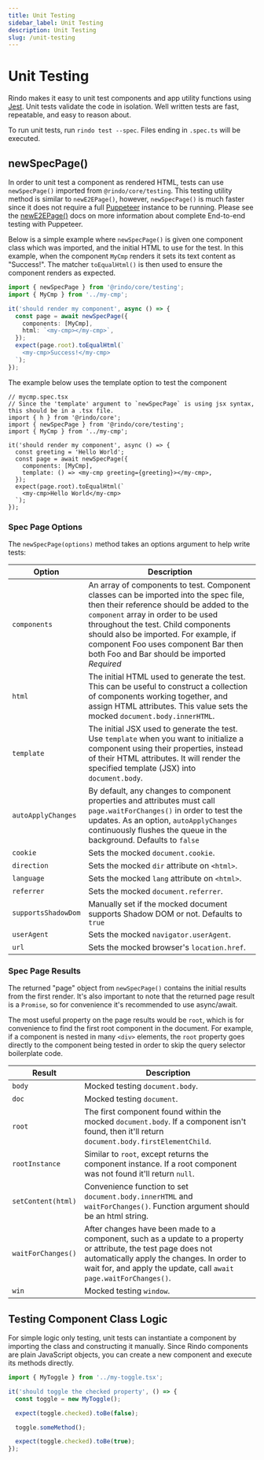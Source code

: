 ```yaml
---
title: Unit Testing
sidebar_label: Unit Testing
description: Unit Testing
slug: /unit-testing
---
```


# Unit Testing

Rindo makes it easy to unit test components and app utility functions using [Jest](https://jestjs.io/). Unit tests validate the code in isolation. Well written tests are fast, repeatable, and easy to reason about.

To run unit tests, run `rindo test --spec`. Files ending in `.spec.ts` will be executed.

## newSpecPage()

In order to unit test a component as rendered HTML, tests can use `newSpecPage()` imported from `@rindo/core/testing`. This testing utility method is similar to `newE2EPage()`, however, `newSpecPage()` is much faster since it does not require a full [Puppeteer](https://pptr.dev/) instance to be running. Please see the [newE2EPage()](./e2e-testing.md) docs on more information about complete End-to-end testing with Puppeteer.

Below is a simple example where `newSpecPage()` is given one component class which was imported, and the initial HTML to use for the test. In this example, when the component `MyCmp` renders it sets its text content as "Success!". The matcher `toEqualHtml()` is then used to ensure the component renders as expected.

```typescript
import { newSpecPage } from '@rindo/core/testing';
import { MyCmp } from '../my-cmp';

it('should render my component', async () => {
  const page = await newSpecPage({
    components: [MyCmp],
    html: `<my-cmp></my-cmp>`,
  });
  expect(page.root).toEqualHtml(`
    <my-cmp>Success!</my-cmp>
  `);
});
```

The example below uses the template option to test the component

```tsx
// mycmp.spec.tsx
// Since the 'template' argument to `newSpecPage` is using jsx syntax, this should be in a .tsx file.
import { h } from '@rindo/core';
import { newSpecPage } from '@rindo/core/testing';
import { MyCmp } from '../my-cmp';

it('should render my component', async () => {
  const greeting = 'Hello World';
  const page = await newSpecPage({
    components: [MyCmp],
    template: () => <my-cmp greeting={greeting}></my-cmp>,
  });
  expect(page.root).toEqualHtml(`
    <my-cmp>Hello World</my-cmp>
  `);
});
```

### Spec Page Options

The `newSpecPage(options)` method takes an options argument to help write tests:

| Option              | Description                                                                                                                                                                                                                                                                                                                                 |
| ------------------- | ------------------------------------------------------------------------------------------------------------------------------------------------------------------------------------------------------------------------------------------------------------------------------------------------------------------------------------------- |
| `components`        | An array of components to test. Component classes can be imported into the spec file, then their reference should be added to the `component` array in order to be used throughout the test. Child components should also be imported. For example, if component Foo uses component Bar then both Foo and Bar should be imported _Required_ |
| `html`              | The initial HTML used to generate the test. This can be useful to construct a collection of components working together, and assign HTML attributes. This value sets the mocked `document.body.innerHTML`.                                                                                                                                  |
| `template`          | The initial JSX used to generate the test. Use `template` when you want to initialize a component using their properties, instead of their HTML attributes. It will render the specified template (JSX) into `document.body`.                                                                                                               |
| `autoApplyChanges`  | By default, any changes to component properties and attributes must call `page.waitForChanges()` in order to test the updates. As an option, `autoApplyChanges` continuously flushes the queue in the background. Defaults to `false`                                                                                                       |
| `cookie`            | Sets the mocked `document.cookie`.                                                                                                                                                                                                                                                                                                          |
| `direction`         | Sets the mocked `dir` attribute on `<html>`.                                                                                                                                                                                                                                                                                                |
| `language`          | Sets the mocked `lang` attribute on `<html>`.                                                                                                                                                                                                                                                                                               |
| `referrer`          | Sets the mocked `document.referrer`.                                                                                                                                                                                                                                                                                                        |
| `supportsShadowDom` | Manually set if the mocked document supports Shadow DOM or not. Defaults to `true`                                                                                                                                                                                                                                                          |
| `userAgent`         | Sets the mocked `navigator.userAgent`.                                                                                                                                                                                                                                                                                                      |
| `url`               | Sets the mocked browser's `location.href`.                                                                                                                                                                                                                                                                                                  |

### Spec Page Results

The returned "page" object from `newSpecPage()` contains the initial results from the first render. It's also important to note that the returned page result is a `Promise`, so for convenience it's recommended to use async/await.

The most useful property on the page results would be `root`, which is for convenience to find the first root component in the document. For example, if a component is nested in many `<div>` elements, the `root` property goes directly to the component being tested in order to skip the query selector boilerplate code.

| Result             | Description                                                                                                                                                                                                                       |
| ------------------ | --------------------------------------------------------------------------------------------------------------------------------------------------------------------------------------------------------------------------------- |
| `body`             | Mocked testing `document.body`.                                                                                                                                                                                                   |
| `doc`              | Mocked testing `document`.                                                                                                                                                                                                        |
| `root`             | The first component found within the mocked `document.body`. If a component isn't found, then it'll return `document.body.firstElementChild`.                                                                                     |
| `rootInstance`     | Similar to `root`, except returns the component instance. If a root component was not found it'll return `null`.                                                                                                                  |
| `setContent(html)` | Convenience function to set `document.body.innerHTML` and `waitForChanges()`. Function argument should be an html string.                                                                                                         |
| `waitForChanges()` | After changes have been made to a component, such as a update to a property or attribute, the test page does not automatically apply the changes. In order to wait for, and apply the update, call `await page.waitForChanges()`. |
| `win`              | Mocked testing `window`.                                                                                                                                                                                                          |

## Testing Component Class Logic

For simple logic only testing, unit tests can instantiate a component by importing the class and constructing it manually. Since Rindo components are plain JavaScript objects, you can create a new component and execute its methods directly.

```typescript
import { MyToggle } from '../my-toggle.tsx';

it('should toggle the checked property', () => {
  const toggle = new MyToggle();

  expect(toggle.checked).toBe(false);

  toggle.someMethod();

  expect(toggle.checked).toBe(true);
});
```
